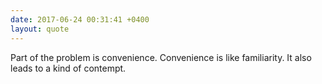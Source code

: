 ```yaml
---
date: 2017-06-24 00:31:41 +0400
layout: quote
---
```

Part of the problem is convenience. Convenience is like familiarity. It also leads to a kind of contempt.